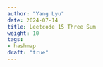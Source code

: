 ```yaml
---
author: "Yang Lyu"
date: 2024-07-14
title: Leetcode 15 Three Sum
weight: 10
tags:
- hashmap
draft: "true"
---
```


